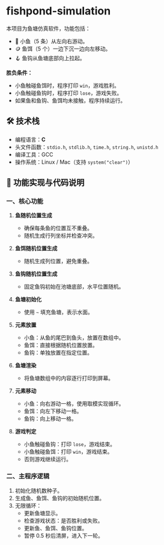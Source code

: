 # fishpond-simulation
本项目为鱼塘仿真软件，功能包括：
- 🐠 小鱼（5 条）从左向右游动。
- 🪙 鱼饵（5 个）一边下沉一边向左移动。
- 🪝 鱼钩从鱼塘底部向上拉起。

**胜负条件：**
- 小鱼触碰鱼饵时，程序打印 `win`，游戏胜利。
- 小鱼触碰鱼钩时，程序打印 `lose`，游戏失败。
- 如果鱼和鱼钩、鱼饵均未接触，程序持续运行。


## 🛠️ 技术栈

- 编程语言：**C**
- 头文件函数：`stdio.h`, `stdlib.h`, `time.h`, `string.h`, `unistd.h`
- 编译工具：GCC
- 操作系统：Linux / Mac（支持 `system("clear")`）


## 🧩 功能实现与代码说明

### 一、核心功能

1. **鱼随机位置生成**
   - 确保每条鱼的位置互不重叠。
   - 随机生成行列坐标并检查冲突。

2. **鱼饵随机位置生成**
   - 随机生成列位置，避免重叠。

3. **鱼钩随机位置生成**
   - 固定鱼钩初始在池塘底部，水平位置随机。

4. **鱼塘初始化**
   - 使用 `~` 填充鱼塘，表示水面。

5. **元素放置**
   - 小鱼：从鱼的尾巴到鱼头，放置在数组中。
   - 鱼饵：直接根据随机位置放置。
   - 鱼钩：单独放置在指定位置。

6. **鱼塘渲染**
   - 将鱼塘数组中的内容逐行打印到屏幕。

7. **元素移动**
   - 小鱼：向右游动一格，使用取模实现循环。
   - 鱼饵：向左下移动一格。
   - 鱼钩：向上移动一格。

8. **游戏判定**
   - 小鱼触碰鱼钩：打印 `lose`，游戏结束。
   - 小鱼触碰鱼饵：打印 `win`，游戏结束。
   - 否则游戏继续运行。

### 二、主程序逻辑

1. 初始化随机数种子。
2. 生成鱼、鱼饵、鱼钩的初始随机位置。
3. 无限循环：
   - 更新鱼塘显示。
   - 检查游戏状态：是否胜利或失败。
   - 更新鱼、鱼饵、鱼钩位置。
   - 暂停 0.5 秒后清屏，进入下一轮。
